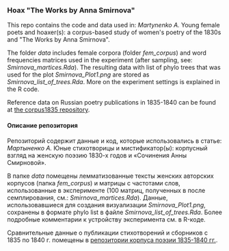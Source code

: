 ### Hoax "The Works by Anna Smirnova"
This repo contains the code and data used in: *Martynenko A.* Young female poets and hoaxer(s): a corpus-based study of women's poetry of the 1830s and "The Works by Anna Smirnova".

The folder *data* includes female corpora (folder *fem_corpus*) and word frequencies matrices used in the experiment (after sampling, see: *Smirnova_martices.Rda*). The resulting data with list of phylo trees that was used for the plot *Smirnova_Plot1.png* are stored as *Smirnova_list_of_trees.Rda*.
More on the experiment settings is explained in the R code.

Reference data on Russian poetry publications in 1835-1840 can be found at [the corpus1835 repository](https://github.com/tonyamart/corpus1835).

#### Описание репозитория
Репозиторий содержит данные и код, которые использовались в статье: *Мартыненко А.* Юные стихотворицы и мистификатор(ы): корпусный взгляд на женскую поэзию 1830-х годов и «Сочинения Анны Смирновой».

В папке *data* помещены лемматизованные тексты женских авторских корпусов (папка *fem_corpus*) и матрицы с частотами слов, использованные в эксперименте (100 матриц, полученных в после семплирования, см.: *Smirnova_martices.Rda*). Данные, использовавшиеся для создания визуализации *Smirnova_Plot1.png*, сохранены в формате phylo list в файле *Smirnova_list_of_trees.Rda*. 
Более подробные комментарии к устройству эксперимента см. в R-коде.

Сравнительные данные о публикации стихотворений и сборников с 1835 по 1840 г. помещены в [репозитории корпуса поэзии 1835-1840 гг.](https://github.com/tonyamart/corpus1835).